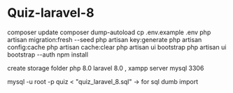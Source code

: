 # Quiz-laravel-8

composer update
composer dump-autoload 
cp .env.example .env
php artisan migration:fresh --seed
php artisan key:generate
php artisan config:cache
php artisan cache:clear
php artisan ui bootstrap
php artisan ui bootstrap --auth
npm install

create storage folder 
php 8.0 laravel 8.0 , xampp server mysql 3306 


mysql -u root -p quiz < "quiz_laravel_8.sql" -> for sql dumb import
